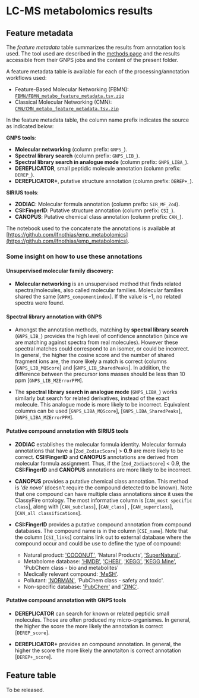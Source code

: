 # LC-MS metabolomics results


## Feature metadata

The *feature metadata* table summarizes the results from annotation tools used. The tool used are described in the [methods page](../methods/methods_release2) and the results accessible from their GNPS jobs and the content of the present folder. 

A feature metadata table is available for each of the processing/annotation workflows used:

 - Feature-Based Molecular Networking (FBMN): [`FBMN/FBMN_metabo_feature_metadata.tsv.zip`](FBMN/)
 - Classical Molecular Networking (CMN): [`CMN/CMN_metabo_feature_metadata.tsv.zip`](CMN/)

In the feature metadata table, the column name prefix indicates the source as indicated below:

**GNPS tools**:

- **Molecular networking** (column prefix: `GNPS_`).
- **Spectral library search** (column prefix: `GNPS_LIB_`).
- **Spectral library search in analogue mode** (column prefix: `GNPS_LIBA_`).
- **DEREPLICATOR**, small peptidic molecule annotation (column prefix: `DEREP_`).
- **DEREPLICATOR+**, putative structure annotation (column prefix: `DEREP+_`).

**SIRIUS tools**:

- **ZODIAC**: Molecular formula annotation (column prefix: `SIR_MF_Zod`).
- **CSI:FingerID**: Putative structure annotation (column prefix: `CSI_`).
- **CANOPUS**: Putative chemical class annotation (column prefix: `CAN_`).

The notebook used to the concatenate the annotations is available at [https://github.com/lfnothias/emp_metabolomics](https://github.com/lfnothias/emp_metabolomics).


### Some insight on how to use these annotations

#### Unsupervised molecular family discovery:

- **Molecular networking** is an unsupervised method that finds related spectra/molecules, also called molecular families. Molecular families shared the same [`GNPS_componentindex`]. If the value is -1, no related spectra were found.

#### Spectral library annotation with GNPS

- Amongst the annotation methods, matching by **spectral library search** (`GNPS_LIB_`) provides the high level of confidence annotation (since we are matching against spectra from real molecules). However these spectral matches could correspond to an isomer, or could be incorrect. In general, the higher the cosine score and the number of shared fragment ions are, the more likely a match is correct (columns [`GNPS_LIB_MQScore`] and [`GNPS_LIB_SharedPeaks`]. In addition, the difference between the precursor ions masses should be less than 10 ppm [`GNPS_LIB_MZErrorPPM`].  

- The **spectral library search in analogue mode** (`GNPS_LIBA_`) works similarly but search for related derivatives, instead of the exact molecule. This analogue mode is more likely to be incorrect. Equivalent columns can be used  [`GNPS_LIBA_MQScore`], [`GNPS_LIBA_SharedPeaks`], [`GNPS_LIBA_MZErrorPPM`].


#### Putative compound annotation with SIRIUS tools

- **ZODIAC** establishes the molecular formula identity. Molecular formula annotations that have a [`Zod_ZodiacScore`] > **0.9** are more likely to be correct. **CSI:FingerID** and **CANOPUS** annotations are derived from molecular formula assignment. Thus, if the [`Zod_ZodiacScore`] < 0.9, the **CSI:FingerID** and **CANOPUS** annotations are more likely to be incorrect.

- **CANOPUS** provides a putative chemical class annotation. This method is *'de novo'* (doesn't require the compound detected to be known). Note that one compound can have multiple class annotations since it uses the ClassyFire ontology. The most informative column is [`CAN_most specific class`], along with [`CAN_subclass`], [`CAN_class`]	, [`CAN_superclass`], [`CAN_all classifications`].

- **CSI:FingerID** provides a putative compound annotation from compound databases. The compound name is in the column [`CSI_name`]. Note that the column [`CSI_links`] contains link out to external database where the compound occur and could be use to define the type  of compound:
	- Natural product: ['COCONUT'](https://coconut.naturalproducts.net/), 'Natural Products', ['SuperNatural'](http://bioinf-applied.charite.de/supernatural_new/index.php).
	- Metabolome database: ['HMDB'](https://hmdb.ca/), ['CHEBI'](https://www.ebi.ac.uk/chebi/), ['KEGG'](https://www.genome.jp/kegg/compound/), ['KEGG Mine'](https://minedatabase.mcs.anl.gov/), 'PubChem class - bio and metabolites'
	- Medically relevant compound: ['MeSH'](https://www.nlm.nih.gov/bsd/disted/meshtutorial/themeshdatabase/index.html).
	- Pollutant: ['NORMAN'](https://www.norman-network.com/), 'PubChem class - safety and toxic'.
	- Non-specific database: ['PubChem'](https://pubchem.ncbi.nlm.nih.gov/) and ['ZINC'](http://zinc.docking.org/).


#### Putative compound annotation with GNPS tools

- **DEREPLICATOR** can search for known or related peptidic small molecules. Those are often produced my micro-organismes. In general, the higher the score the more likely the annotation is correct [`DEREP_score`].

- **DEREPLICATOR+** provides an compound annotation. In general, the higher the score the more likely the annotaiton is correct annotation [`DEREP+_score`].

## Feature table

To be released.
